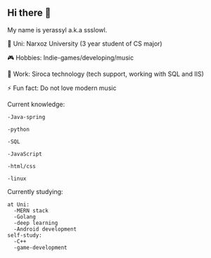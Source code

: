 ## Hi there 👋
My name is yerassyl a.k.a ssslowl.

🏫 Uni: Narxoz University (3 year student of CS major)

🎮 Hobbies: Indie-games/developing/music

🏢 Work: Siroca technology (tech support, working with SQL and IIS)

⚡ Fun fact: Do not love modern music

Current knowledge:
  
    -Java-spring
  
    -python
  
    -SQL
    
    -JavaScript
 
    -html/css
  
    -linux
  
  Currently studying:
  
    at Uni: 
      -MERN stack
      -Golang
      -deep learning
      -Android development
    self-study:
      -C++
      -game-development

<!--
**Era-ssslowl/Era-ssslowl** is a ✨ _special_ ✨ repository because its `README.md` (this file) appears on your GitHub profile.

Here are some ideas to get you started:

- 🔭 I’m currently working on ...
- 🌱 I’m currently learning ...
- 👯 I’m looking to collaborate on ...
- 🤔 I’m looking for help with ...
- 💬 Ask me about ...
- 📫 How to reach me: ...
- 😄 Pronouns: ...
-  ...
-->
